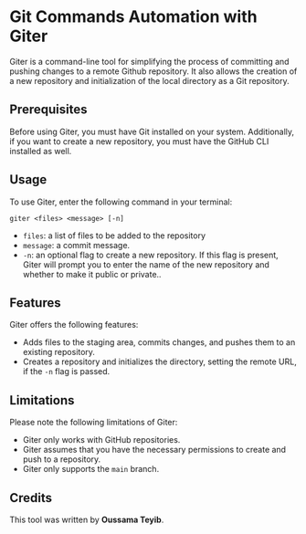 # Git Commands Automation with Giter

Giter is a command-line tool for simplifying the process of committing and pushing changes to a remote Github repository. It also allows the creation of a new repository and initialization of the local directory as a Git repository.

## Prerequisites
Before using Giter, you must have Git installed on your system. Additionally, if you want to create a new repository, you must have the GitHub CLI installed as well.

## Usage
To use Giter, enter the following command in your terminal:

```
giter <files> <message> [-n]
```

- `files`: a list of files to be added to the repository
- `message`: a commit message.
- `-n`: an optional flag to create a new repository. If this flag is present, Giter will prompt you to enter the name of the new repository and whether to make it public or private..

## Features
Giter offers the following features:
- Adds files to the staging area, commits changes, and pushes them to an existing repository.
- Creates a repository and initializes the directory, setting the remote URL, if the `-n` flag is passed.

## Limitations
Please note the following limitations of Giter:
- Giter only works with GitHub repositories.
- Giter assumes that you have the necessary permissions to create and push to a repository.
- Giter only supports the `main` branch.

## Credits
This tool was written by **Oussama Teyib**.